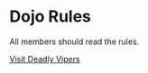Dojo Rules
==========

All members should read the rules.

[Visit Deadly Vipers](http://github.com/deadlyvipers)

